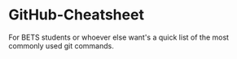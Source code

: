 # GitHub-Cheatsheet
For BETS students or whoever else want's a quick list of the most commonly used git commands.
